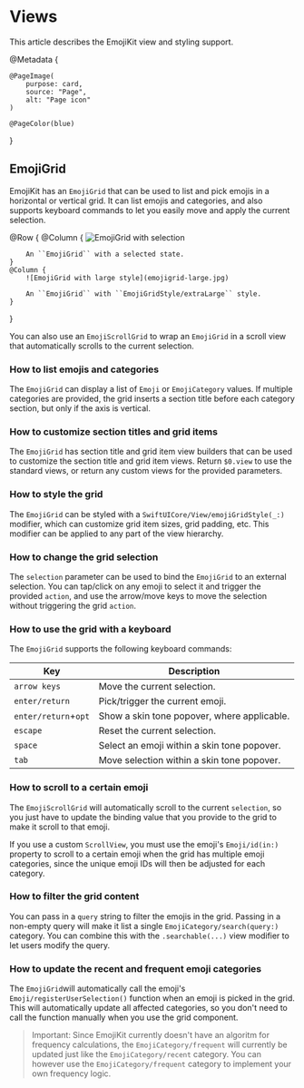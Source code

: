 # Views

This article describes the EmojiKit view and styling support.

@Metadata {
    
    @PageImage(
        purpose: card,
        source: "Page",
        alt: "Page icon"
    )
    
    @PageColor(blue)
}


## EmojiGrid

EmojiKit has an ``EmojiGrid`` that can be used to list and pick emojis in a horizontal or vertical grid. It can list emojis and categories, and also supports keyboard commands to let you easily move and apply the current selection.

@Row {
    @Column {
        ![EmojiGrid with selection](emojigrid-selection.jpg)
        
        An ``EmojiGrid`` with a selected state.
    }
    @Column {
        ![EmojiGrid with large style](emojigrid-large.jpg)
        
        An ``EmojiGrid`` with ``EmojiGridStyle/extraLarge`` style.
    }
}

You can also use an ``EmojiScrollGrid`` to wrap an ``EmojiGrid`` in a scroll view that automatically scrolls to the current selection.


### How to list emojis and categories

The ``EmojiGrid`` can display a list of ``Emoji`` or ``EmojiCategory`` values. If multiple categories are provided, the grid inserts a section title before each category section, but only if the axis is vertical.


### How to customize section titles and grid items

The ``EmojiGrid`` has section title and grid item view builders that can be used to customize the section title and grid item views. Return `$0.view` to use the standard views, or return any custom views for the provided parameters.


### How to style the grid

The ``EmojiGrid`` can be styled with a ``SwiftUICore/View/emojiGridStyle(_:)`` modifier, which can customize grid item sizes, grid padding, etc. This modifier can be applied to any part of the view hierarchy.


### How to change the grid selection

The `selection` parameter can be used to bind the ``EmojiGrid`` to an external selection. You can tap/click on any emoji to select it and trigger the provided `action`, and use the arrow/move keys to move the selection without triggering the grid `action`.


### How to use the grid with a keyboard

The ``EmojiGrid`` supports the following keyboard commands:

Key                  | Description                          
-------------------- | ------------------------------------- 
`arrow keys`         | Move the current selection.  
`enter/return`       | Pick/trigger the current emoji.           
`enter/return`+`opt` | Show a skin tone popover, where applicable.            
`escape`             | Reset the current selection.            
`space`              | Select an emoji within a skin tone popover.            
`tab`                | Move selection within a skin tone popover.


### How to scroll to a certain emoji

The ``EmojiScrollGrid`` will automatically scroll to the current `selection`, so you just have to update the binding value that you provide to the grid to make it scroll to that emoji.

If you use a custom `ScrollView`, you must use the emoji's ``Emoji/id(in:)`` property to scroll to a certain emoji when the grid has multiple emoji categories, since the unique emoji IDs will then be adjusted for each category.


### How to filter the grid content

You can pass in a `query` string to filter the emojis in the grid. Passing in a non-empty query will make it list a single ``EmojiCategory/search(query:)`` category. You can combine this with the `.searchable(...)` view modifier to let users modify the query.


### How to update the recent and frequent emoji categories

The ``EmojiGrid``will automatically call the emoji's ``Emoji/registerUserSelection()`` function when an emoji is picked in the grid. This will automatically update all affected categories, so you don't need to call the function manually when you use the grid component.

> Important: Since EmojiKit currently doesn't have an algoritm for frequency calculations, the ``EmojiCategory/frequent`` will currently be updated just like the ``EmojiCategory/recent`` category. You can however use the ``EmojiCategory/frequent`` category to implement your own frequency logic.
